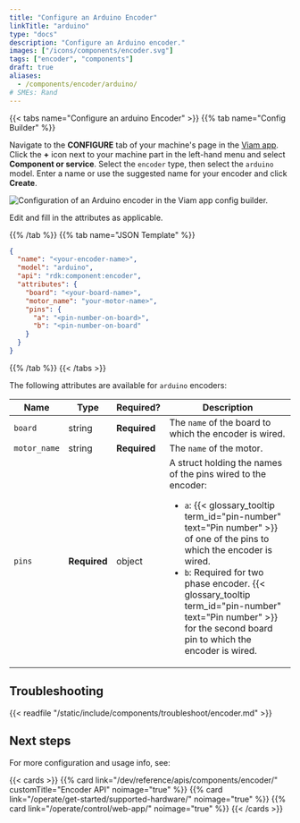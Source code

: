 ```yaml
---
title: "Configure an Arduino Encoder"
linkTitle: "arduino"
type: "docs"
description: "Configure an Arduino encoder."
images: ["/icons/components/encoder.svg"]
tags: ["encoder", "components"]
draft: true
aliases:
  - /components/encoder/arduino/
# SMEs: Rand
---
```


{{< tabs name="Configure an arduino Encoder" >}}
{{% tab name="Config Builder" %}}

Navigate to the **CONFIGURE** tab of your machine's page in the [Viam app](https://app.viam.com).
Click the **+** icon next to your machine part in the left-hand menu and select **Component or service**.
Select the `encoder` type, then select the `arduino` model.
Enter a name or use the suggested name for your encoder and click **Create**.

![Configuration of an Arduino encoder in the Viam app config builder.](/components/encoder/configure-arduino.png)

Edit and fill in the attributes as applicable.

{{% /tab %}}
{{% tab name="JSON Template" %}}

```json {class="line-numbers linkable-line-numbers"}
{
  "name": "<your-encoder-name>",
  "model": "arduino",
  "api": "rdk:component:encoder",
  "attributes": {
    "board": "<your-board-name>",
    "motor_name": "your-motor-name>",
    "pins": {
      "a": "<pin-number-on-board>",
      "b": "<pin-number-on-board"
    }
  }
}
```

{{% /tab %}}
{{< /tabs >}}

The following attributes are available for `arduino` encoders:

<!-- prettier-ignore -->
| Name | Type | Required? | Description |
| ---- | ---- | --------- | ----------- |
| `board` | string | **Required** | The `name` of the board to which the encoder is wired. |
| `motor_name` | string | **Required** | The `name` of the motor. |
| `pins` | **Required** | object | A struct holding the names of the pins wired to the encoder: <ul> <li> <code>a</code>: {{< glossary_tooltip term_id="pin-number" text="Pin number" >}} of one of the pins to which the encoder is wired. </li> <li> <code>b</code>: Required for two phase encoder. {{< glossary_tooltip term_id="pin-number" text="Pin number" >}} for the second board pin to which the encoder is wired. </li> </ul> |

## Troubleshooting

{{< readfile "/static/include/components/troubleshoot/encoder.md" >}}

## Next steps

For more configuration and usage info, see:

{{< cards >}}
{{% card link="/dev/reference/apis/components/encoder/" customTitle="Encoder API" noimage="true" %}}
{{% card link="/operate/get-started/supported-hardware/" noimage="true" %}}
{{% card link="/operate/control/web-app/" noimage="true" %}}
{{< /cards >}}
